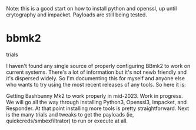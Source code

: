 Note: this is a good start on how to install python and openssl, up until crytography and impacket. Payloads are still
being tested.

# bbmk2
trials

I haven't found any single source of properly configuring BBmk2 to work on current systems.
There's a lot of information but it's not newb friendly and it's dispersed widely.
So I'm documenting this for myself and anyone else who wants to try using the most recent releases
of any tools. So here it is:

Getting Bashbunny Mk2 to work properly in mid-2023. Work in progress. We will go all the way through
installing Python3, Openssl3, Impacket, and Responder. At that point installing more tools is pretty
straightforward. Next is the many trials and tweaks to get the payloads (ie, quickcreds/smbexfiltrator)
to run or execute at all.
